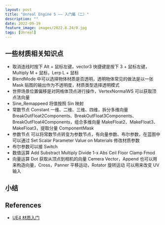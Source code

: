 ```yaml
---
layout: post
title: "Unreal Engine 5 —— 入门篇（二）"
description: ""
date: 2022-09-19
feature_image: images/2022.8.24/0.jpg
tags: [Unreal]
---
```


<!--more-->

## 一些材质相关知识点

- 取消连线时按下 Alt + 鼠标左键，vector3 快捷键是按下 3 + 鼠标左键，Multiply M + 鼠标，Lerp L + 鼠标
- BlendMode 中可以选择物体材质是否透明，透明物体常见的做法是以一张 Mask 贴图的输出作为不透明度，材质类型选择透明模式
- 世界场景位置偏移是对网格体顶点进行操作，VertexNormalWS 可以获取顶点法向量
- Sine_Remappeed 将值按照 Sin 映射
- 常数节点 Constant 一维、二维、三维、四维，拆分多维向量 BreakOutFloat2Components、BreakOutFloat3Components、BreakOutFloat4Components，组合多维向量 MakeFloat2、MakeFloat3、MakeFloat3，提取分量 ComponentMask
- 参数节点 可以将常数节点转变为参数节点，有向量参数、布尔参数，在蓝图中可以通过 Set Scalar Parameter Value on Materials 修改材质参数
- 布尔参数可以接 Switch
- 数值运算 Add Substract Multiply Divide 1-x Abs Ceil Floor Clamp Fmod
- 向量运算 Dot 获取从顶点到相机的向量 Cemera Vector，Append 也可以用来构造向量，Cross，Panner 平移运动，Rotator 旋转运动 可以用来改变 UV 输入





## 小结

## References

- [UE4 材质入门](https://www.bilibili.com/video/BV1GJ411j7d4)
